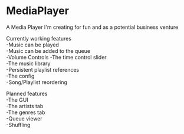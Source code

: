 # MediaPlayer
A Media Player I'm creating for fun and as a potential business venture

Currently working features  
-Music can be played  
-Music can be added to the queue  
-Volume Controls
-The time control slider  
-The music library  
-Persistent playlist references  
-The config  
-Song/Playlist reordering  

Planned features  
-The GUI  
-The artists tab  
-The genres tab  
-Queue viewer  
-Shuffling